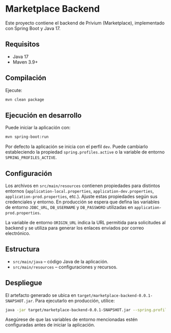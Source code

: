 # Marketplace Backend

Este proyecto contiene el backend de Privium (Marketplace), implementado con Spring Boot y Java 17.

## Requisitos
- Java 17
- Maven 3.9+

## Compilación
Ejecute:

```bash
mvn clean package
```

## Ejecución en desarrollo
Puede iniciar la aplicación con:

```bash
mvn spring-boot:run
```

Por defecto la aplicación se inicia con el perfil `dev`. Puede cambiarlo estableciendo la propiedad `spring.profiles.active` o la variable de entorno `SPRING_PROFILES_ACTIVE`.

## Configuración

Los archivos en `src/main/resources` contienen propiedades para distintos entornos (`application-local.properties`, `application-dev.properties`, `application-prod.properties`, etc.). Ajuste estas propiedades según sus credenciales y entorno. En producción se espera que defina las variables de entorno `JDBC_URL`, `DB_USERNAME` y `DB_PASSWORD` utilizadas en `application-prod.properties`.

La variable de entorno `ORIGIN_URL` indica la URL permitida para solicitudes al backend y se utiliza para generar los enlaces enviados por correo electrónico.

## Estructura
- `src/main/java` – código Java de la aplicación.
- `src/main/resources` – configuraciones y recursos.

## Despliegue
El artefacto generado se ubica en `target/marketplace-backend-0.0.1-SNAPSHOT.jar`. Para ejecutarlo en producción, utilice:

```bash
java -jar target/marketplace-backend-0.0.1-SNAPSHOT.jar --spring.profiles.active=prod
```

Asegúrese de que las variables de entorno mencionadas estén configuradas antes de iniciar la aplicación.
